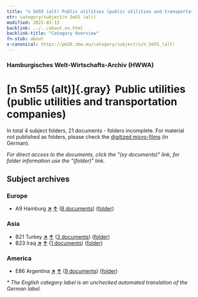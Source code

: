 ```yaml
---
title: "n Sm55 (alt) Public utilities (public utilities and transportation companies)"
etr: category/subject/n Sm55 (alt)
modified: 2021-03-13
backlink: ../../about.en.html
backlink-title: "Category Overview"
fn-stub: about
x-canonical: https://pm20.zbw.eu/category/subject/s/n_Sm55_(alt)
---
```


### Hamburgisches Welt-Wirtschafts-Archiv (HWWA)
# [n Sm55 (alt)]{.gray}&#8201; Public utilities (public utilities and transportation companies)&#160; 





In total 4 subject folders, 21 documents - folders incomplete.
For material not published as folders, please check the [digitized micro-films](/film/h1_sh.de.html) (in German).

_For direct access to the documents, click the "(xy documents)" link, for folder information use the "(folder)" link._

## Subject archives



### Europe

- A9 Hamburg [**&nearr;**](../../../geo/i/140905/about.en.html "Hamburg (all folders)") [**&uarr;**](../../../geo/about.en.html#A9 "Country category system") (<a href="https://pm20.zbw.eu/dfgview/sh/140905,145859" title="about: Hamburg : Public utilities (public utilities and transportation companies)" target="_blank">8 documents</a>) ([folder](../../../../folder/sh/1409xx/140905/1458xx/145859/about.en.html))

### Asia

- B21 Turkey [**&nearr;**](../../../geo/i/141111/about.en.html "Turkey (all folders)") [**&uarr;**](../../../geo/about.en.html#B21 "Country category system") (<a href="https://pm20.zbw.eu/dfgview/sh/141111,145859" title="about: Turkey : Public utilities (public utilities and transportation companies)" target="_blank">3 documents</a>) ([folder](../../../../folder/sh/1411xx/141111/1458xx/145859/about.en.html))
- B23 Iraq [**&nearr;**](../../../geo/i/141113/about.en.html "Iraq (all folders)") [**&uarr;**](../../../geo/about.en.html#B23 "Country category system") (<a href="https://pm20.zbw.eu/dfgview/sh/141113,145859" title="about: Iraq : Public utilities (public utilities and transportation companies)" target="_blank">1 documents</a>) ([folder](../../../../folder/sh/1411xx/141113/1458xx/145859/about.en.html))

### America

- E86 Argentina [**&nearr;**](../../../geo/i/141692/about.en.html "Argentina (all folders)") [**&uarr;**](../../../geo/about.en.html#E86 "Country category system") (<a href="https://pm20.zbw.eu/dfgview/sh/141692,145859" title="about: Argentina : Public utilities (public utilities and transportation companies)" target="_blank">9 documents</a>) ([folder](../../../../folder/sh/1416xx/141692/1458xx/145859/about.en.html))


_* The English category label is an unchecked automated translation of the German label._

